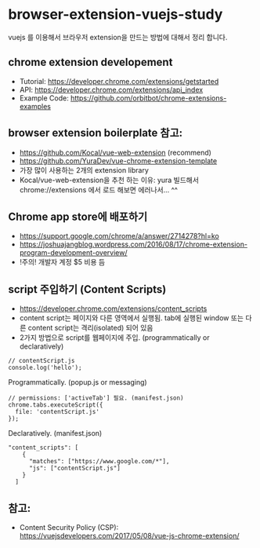 # browser-extension-vuejs-study

vuejs 를 이용해서 브라우저 extension을 만드는 방법에 대해서 정리 합니다.

## chrome extension developement
- Tutorial: https://developer.chrome.com/extensions/getstarted
- API: https://developer.chrome.com/extensions/api_index
- Example Code: https://github.com/orbitbot/chrome-extensions-examples

## browser extension boilerplate 참고:
- https://github.com/Kocal/vue-web-extension (recommend)
- https://github.com/YuraDev/vue-chrome-extension-template
- 가장 많이 사용하는 2개의 extension library
- Kocal/vue-web-extension을 추천 하는 이유: yura 빌드해서 chrome://extensions 에서 로드 해보면 에러나서... ^^ 

## Chrome app store에 배포하기
- https://support.google.com/chrome/a/answer/2714278?hl=ko
- https://joshuajangblog.wordpress.com/2016/08/17/chrome-extension-program-development-overview/
- !주의! 개발자 계정 $5 비용 듬

## script 주입하기 (Content Scripts)
- https://developer.chrome.com/extensions/content_scripts
- content script는 페이지와 다른 영역에서 실행됨. tab에 실행된 window 또는 다른 content script는 격리(isolated) 되어 있음
- 2가지 방법으로 script를 웹페이지에 주입. (programmatically or declaratively)


```
// contentScript.js
console.log('hello');
```

Programmatically. (popup.js or messaging)
```
// permissions: ['activeTab'] 필요. (manifest.json)
chrome.tabs.executeScript({
  file: 'contentScript.js'
});
```

Declaratively. (manifest.json)
```
"content_scripts": [
    {
      "matches": ["https://www.google.com/*"],
      "js": ["contentScript.js"]
    }
  ]
```


## 참고:
- Content Security Policy (CSP): https://vuejsdevelopers.com/2017/05/08/vue-js-chrome-extension/
